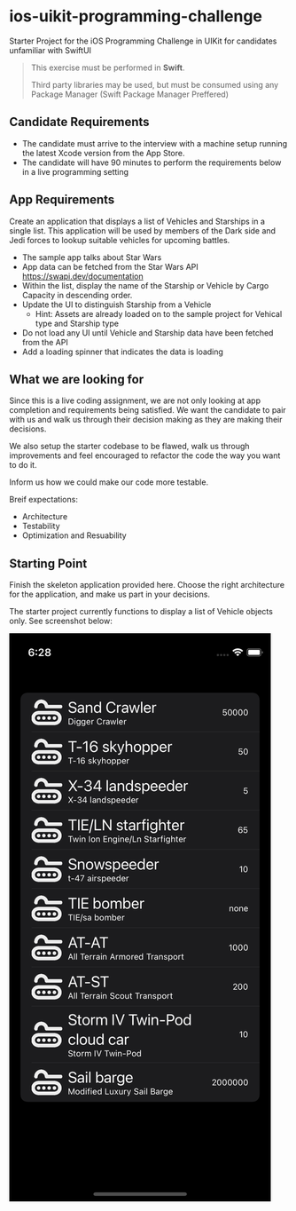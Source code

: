 # ios-uikit-programming-challenge
Starter Project for the iOS Programming Challenge in UIKit for candidates unfamiliar with SwiftUI

> This exercise must be performed in **Swift**. 
> 
> Third party libraries may be used, but must be consumed using any Package Manager (Swift Package Manager Preffered)

## Candidate Requirements
* The candidate must arrive to the interview with a machine setup running the latest Xcode version from the App Store.
* The candidate will have 90 minutes to perform the requirements below in a live programming setting


## App Requirements
Create an application that displays a list of Vehicles and Starships in a single list.  This application will be used by members of the Dark side and Jedi forces to lookup suitable vehicles for upcoming battles. 

* The sample app talks about Star Wars
* App data can be fetched from the Star Wars API https://swapi.dev/documentation  
* Within the list, display the name of the Starship or Vehicle by Cargo Capacity in descending order.
* Update the UI to distinguish Starship from a Vehicle
    * Hint: Assets are already loaded on to the sample project for Vehical type and Starship type
* Do not load any UI until Vehicle and Starship data have been fetched from the API
* Add a loading spinner that indicates the data is loading


## What we are looking for
Since this is a live coding assignment, we are not only looking at app completion and requirements being satisfied. We want the candidate to pair with us and walk us through their decision making as they are making their decisions. 

We also setup the starter codebase to be flawed, walk us through improvements and feel encouraged to refactor the code the way you want to do it.

Inform us how we could make our code more testable.

Breif expectations:
* Architecture
* Testability
* Optimization and Resuability

## Starting Point

Finish the skeleton application provided here. Choose the right architecture for the application, and make us part in your decisions. 

The starter project currently functions to display a list of Vehicle objects only.  See screenshot below:

![App Screenshot](starter_screenshot.png)
